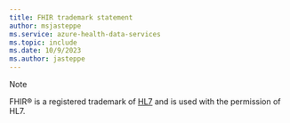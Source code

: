 ```yaml
---
title: FHIR trademark statement
author: msjasteppe
ms.service: azure-health-data-services
ms.topic: include
ms.date: 10/9/2023
ms.author: jasteppe
---
```


> [!NOTE]
> FHIR&reg; is a registered trademark of [HL7](https://hl7.org/fhir/) and is used with the permission of HL7.
